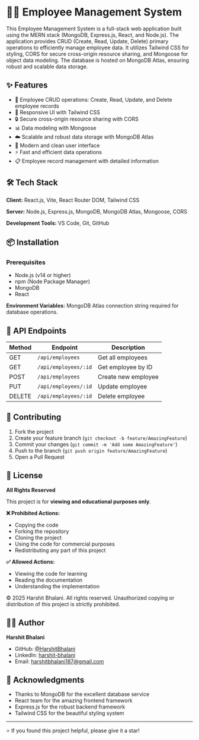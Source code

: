 # 👨‍💼 Employee Management System 

This Employee Management System is a full-stack web application built using the MERN stack (MongoDB, Express.js, React, and Node.js). The application provides CRUD (Create, Read, Update, Delete) primary operations to efficiently manage employee data. It utilizes Tailwind CSS for styling, CORS for secure cross-origin resource sharing, and Mongoose for object data modeling. The database is hosted on MongoDB Atlas, ensuring robust and scalable data storage.

## ✨ Features

- 👤 Employee CRUD operations: Create, Read, Update, and Delete employee records
- 📱 Responsive UI with Tailwind CSS
- 🔒 Secure cross-origin resource sharing with CORS
- 📊 Data modeling with Mongoose
- ☁️ Scalable and robust data storage with MongoDB Atlas
- 🎨 Modern and clean user interface
- ⚡ Fast and efficient data operations
- 📋 Employee record management with detailed information

## 🛠️ Tech Stack

**Client:** React.js, Vite, React Router DOM, Tailwind CSS

**Server:** Node.js, Express.js, MongoDB, MongoDB Atlas, Mongoose, CORS

**Development Tools:** VS Code, Git, GitHub

## 📦 Installation

### Prerequisites

- Node.js (v14 or higher)
- npm (Node Package Manager)
- MongoDB
- React

**Environment Variables:** MongoDB Atlas connection string required for database operations.

## 🔧 API Endpoints

| Method | Endpoint | Description |
|--------|----------|-------------|
| GET    | `/api/employees` | Get all employees |
| GET    | `/api/employees/:id` | Get employee by ID |
| POST   | `/api/employees` | Create new employee |
| PUT    | `/api/employees/:id` | Update employee |
| DELETE | `/api/employees/:id` | Delete employee |

## 🤝 Contributing

1. Fork the project
2. Create your feature branch (`git checkout -b feature/AmazingFeature`)
3. Commit your changes (`git commit -m 'Add some AmazingFeature'`)
4. Push to the branch (`git push origin feature/AmazingFeature`)
5. Open a Pull Request

## 📄 License

**All Rights Reserved**

This project is for **viewing and educational purposes only**. 

**❌ Prohibited Actions:**
- Copying the code
- Forking the repository
- Cloning the project
- Using the code for commercial purposes
- Redistributing any part of this project

**✅ Allowed Actions:**
- Viewing the code for learning
- Reading the documentation
- Understanding the implementation

© 2025 Harshit Bhalani. All rights reserved. Unauthorized copying or distribution of this project is strictly prohibited.

## 👨‍💻 Author

**Harshit Bhalani**
- GitHub: [@HarshitBhalani](https://github.com/HarshitBhalani)
- LinkedIn: [harshit-bhalani](https://linkedin.com/in/harshit-bhalani)
- Email: harshitbhalani187@gmail.com

## 🙏 Acknowledgments

- Thanks to MongoDB for the excellent database service
- React team for the amazing frontend framework
- Express.js for the robust backend framework
- Tailwind CSS for the beautiful styling system

---

⭐️ If you found this project helpful, please give it a star!
